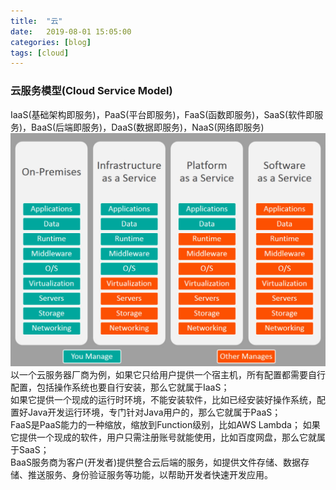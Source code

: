 ```yaml
---
title:  "云"
date:   2019-08-01 15:05:00
categories: [blog]
tags: [cloud]
---
```


### 云服务模型(Cloud Service Model)
IaaS(基础架构即服务)，PaaS(平台即服务)，FaaS(函数即服务)，SaaS(软件即服务)，BaaS(后端即服务)，DaaS(数据即服务)，NaaS(网络即服务)   
![](/images/2019-08-01-cloud/1.jpg)
以一个云服务器厂商为例，如果它只给用户提供一个宿主机，所有配置都需要自行配置，包括操作系统也要自行安装，那么它就属于IaaS；  
如果它提供一个现成的运行时环境，不能安装软件，比如已经安装好操作系统，配置好Java开发运行环境，专门针对Java用户的，那么它就属于PaaS；  
FaaS是PaaS能力的一种缩放，缩放到Function级别，比如AWS Lambda；
如果它提供一个现成的软件，用户只需注册账号就能使用，比如百度网盘，那么它就属于SaaS；  
BaaS服务商为客户(开发者)提供整合云后端的服务，如提供文件存储、数据存储、推送服务、身份验证服务等功能，以帮助开发者快速开发应用。